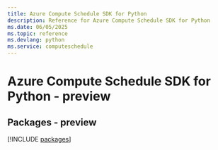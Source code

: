```yaml
---
title: Azure Compute Schedule SDK for Python
description: Reference for Azure Compute Schedule SDK for Python
ms.date: 06/05/2025
ms.topic: reference
ms.devlang: python
ms.service: computeschedule
---
```

# Azure Compute Schedule SDK for Python - preview
## Packages - preview
[!INCLUDE [packages](compute-schedule-index.md)]